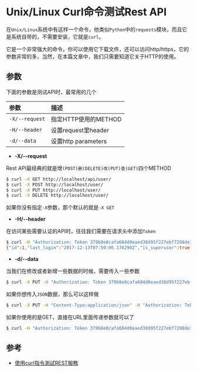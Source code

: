 # Unix/Linux Curl命令测试Rest API

在`Unix/Linux`系统中有这样一个命令，他类似`Python`中的`requests`模块，而且它是系统自带的，不需要安装，它就是`curl`。

它是一个非常强大的命令，你可以使用它下载文件，还可以访问http/https，它的参数非常的多，当然，在本篇文章中，我们只需要知道它关于HTTP的使用。

## 参数

下面的参数是测试API时，最常用的几个

|参数|描述|
|:--|:--|
|`-X/--request`|指定HTTP使用的METHOD|
|`-H/--header`|设置request里header|
|`-d/--data`|设置http parameters|

- **-X/--request**

Rest API最经典的就是增`(POST)删(DELETE)改(PUT)查(GET)`四个METHOD

```bash
$ curl -X GET http://localhost/api/user/
$ curl -X POST http://localhost/user/
$ curl -X PUT http://localhost/user/
$ curl -X DELETE http://localhost/user/
```

如果你没有指定`-X`参数，那个默认的就是`-X GET`

- **-H/--header**

在访问某些需要认证的API时，往往我们需要在请求头中添加`Token`

```bash
$ curl -H "Authorization: Token 379b8e8cafa684d0eaed38d95f227ebf7208de1a" http://localhost:8080/api/user/
{"id":1,"last_login":"2017-12-13T07:50:06.176290Z","is_superuser":true,"username":"admin","is_staff":true,"is_active":true,"date_joined":"2017-07-26T13:23:34Z","name":"安生","update":"2017-12-13T07:56:32.855788Z"}
```

- **-d/--data**

当我们在修改或者新增一些数据的时候，需要传入一些参数

```bash
$ curl -X PUT -H "Authorization: Token 379b8e8cafa684d0eaed38d95f227ebf7208de1a" -d "name=安安生&username=anansheng" http://localhost/api/user/
```

如果你想传入`JSON`数据，那么可以这样做

```bash
$ curl -X PUT -H "Content-Type:application/json" -H "Authorization: Token 379b8e8cafa684d0eaed38d95f227ebf7208de1a" -d '{"name":"安安生","username":"anansheng"}' http://localhost/api/user/
```

如果你使用的是GET，直接在URL里面传递参数就可以了

```bash
$ curl -H "Authorization: Token 379b8e8cafa684d0eaed38d95f227ebf7208de1a" http://localhost/api/users/?limit=10&page=1
```

## 参考

- [使用curl指令測試REST服務](http://blog.kent-chiu.com/2013/08/14/testing-rest-with-curl-command.html)
